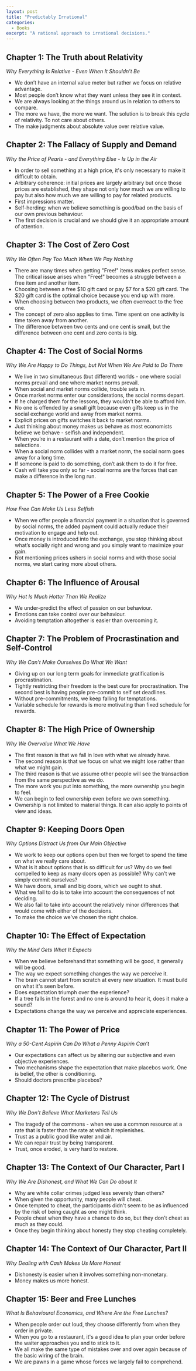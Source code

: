 ```yaml
---
layout: post
title: "Predictably Irrational"
categories:
  - Books
excerpt: "A rational approach to irrational decisions."
---
```


## Chapter 1: The Truth about Relativity

*Why Everything Is Relative - Even When It Shouldn’t Be*

- We don’t have an internal value meter but rather we focus on relative advantage.
- Most people don’t know what they want unless they see it in context.
- We are always looking at the things around us in relation to others to compare.
- The more we have, the more we want. The solution is to break this cycle of relativity. To not care about others.
- The make judgments about absolute value over relative value.

## Chapter 2: The Fallacy of Supply and Demand

*Why the Price of Pearls - and Everything Else - Is Up in the Air*

- In order to sell something at a high price, it's only necessary to make it difficult to obtain.
- Arbitrary coherence: initial prices are largely arbitrary but once those prices are established, they shape not only how much we are willing to pay but also how much we are willing to pay for related products.
- First impressions matter.
- Self-herding: when we believe something is good/bad on the basis of our own previous behaviour.
- The first decision is crucial and we should give it an appropriate amount of attention.

## Chapter 3: The Cost of Zero Cost

*Why We Often Pay Too Much When We Pay Nothing*

- There are many times when getting "Free!" items makes perfect sense. The critical issue arises when "Free!" becomes a struggle between a free item and another item.
- Choosing between a free $10 gift card or pay $7 for a $20 gift card. The $20 gift card is the optimal choice because you end up with more.
- When choosing between two products, we often overreact to the free one.
- The concept of zero also applies to time. Time spent on one activity is time taken away from another.
- The difference between two cents and one cent is small, but the difference between one cent and zero cents is big.

## Chapter 4: The Cost of Social Norms

*Why We Are Happy to Do Things, but Not When We Are Paid to Do Them*

- We live in two simultaneous (but different) worlds - one where social norms prevail and one where market norms prevail.
- When social and market norms collide, trouble sets in.
- Once market norms enter our considerations, the social norms depart.
- If he charged them for the lessons, they wouldn't be able to afford him.
- No one is offended by a small gift because even gifts keep us in the social exchange world and away from market norms.
- Explicit prices on gifts switches it back to market norms.
- Just thinking about money makes us behave as most economists believe we behave - selfish and independent.
- When you’re in a restaurant with a date, don’t mention the price of selections.
- When a social norm collides with a market norm, the social norm goes away for a long time.
- If someone is paid to do something, don’t ask them to do it for free.
- Cash will take you only so far - social norms are the forces that can make a difference in the long run.

## Chapter 5: The Power of a Free Cookie

*How Free Can Make Us Less Selfish*

- When we offer people a financial payment in a situation that is governed by social norms, the added payment could actually reduce their motivation to engage and help out.
- Once money is introduced into the exchange, you stop thinking about what’s socially right and wrong and you simply want to maximize your gain.
- Not mentioning prices ushers in social norms and with those social norms, we start caring more about others.

## Chapter 6: The Influence of Arousal

*Why Hot Is Much Hotter Than We Realize*

- We under-predict the effect of passion on our behaviour.
- Emotions can take control over our behaviour.
- Avoiding temptation altogether is easier than overcoming it.

## Chapter 7: The Problem of Procrastination and Self-Control

*Why We Can’t Make Ourselves Do What We Want*

- Giving up on our long term goals for immediate gratification is procrastination.
- Tightly restricting their freedom is the best cure for procrastination. The second best is having people pre-commit to self set deadlines.
- Without pre-commitments, we keep falling for temptations.
- Variable schedule for rewards is more motivating than fixed schedule for rewards.

## Chapter 8: The High Price of Ownership

*Why We Overvalue What We Have*

- The first reason is that we fall in love with what we already have.
- The second reason is that we focus on what we might lose rather than what we might gain.
- The third reason is that we assume other people will see the transaction from the same perspective as we do.
- The more work you put into something, the more ownership you begin to feel.
- We can begin to feel ownership even before we own something.
- Ownership is not limited to material things. It can also apply to points of view and ideas.

## Chapter 9: Keeping Doors Open

*Why Options Distract Us from Our Main Objective*

- We work to keep our options open but then we forget to spend the time on what we really care about.
- What is it about options that is so difficult for us? Why do we feel compelled to keep as many doors open as possible? Why can’t we simply commit ourselves?
- We have doors, small and big doors, which we ought to shut.
- What we fail to do is to take into account the consequences of not deciding.
- We also fail to take into account the relatively minor differences that would come with either of the decisions.
- To make the choice we've chosen the right choice.

## Chapter 10: The Effect of Expectation

*Why the Mind Gets What It Expects*

- When we believe beforehand that something will be good, it generally will be good.
- The way we expect something changes the way we perceive it.
- The brain cannot start from scratch at every new situation. It must build on what it's seen before.
- Does expectation triumph over the experience?
- If a tree falls in the forest and no one is around to hear it, does it make a sound?
- Expectations change the way we perceive and appreciate experiences.

## Chapter 11: The Power of Price

*Why a 50-Cent Aspirin Can Do What a Penny Aspirin Can’t*

- Our expectations can affect us by altering our subjective and even objective experiences.
- Two mechanisms shape the expectation that make placebos work. One is belief, the other is conditioning.
- Should doctors prescribe placebos?

## Chapter 12: The Cycle of Distrust

*Why We Don’t Believe What Marketers Tell Us*

- The tragedy of the commons - when we use a common resource at a rate that is faster than the rate at which it replenishes.
- Trust as a public good like water and air.
- We can repair trust by being transparent.
- Trust, once eroded, is very hard to restore.

## Chapter 13: The Context of Our Character, Part I

*Why We Are Dishonest, and What We Can Do about It*

- Why are white collar crimes judged less severely than others?
- When given the opportunity, many people will cheat.
- Once tempted to cheat, the participants didn't seem to be as influenced by the risk of being caught as one might think.
- People cheat when they have a chance to do so, but they don't cheat as much as they could.
- Once they begin thinking about honesty they stop cheating completely.

## Chapter 14: The Context of Our Character, Part II

*Why Dealing with Cash Makes Us More Honest*

- Dishonesty is easier when it involves something non-monetary.
- Money makes us more honest.

## Chapter 15: Beer and Free Lunches

*What Is Behavioural Economics, and Where Are the Free Lunches?*

- When people order out loud, they choose differently from when they order in private.
- When you go to a restaurant, it's a good idea to plan your order before the waiter approaches you and to stick to it.
- We all make the same type of mistakes over and over again because of the basic wiring of the brain.
- We are pawns in a game whose forces we largely fail to comprehend.
